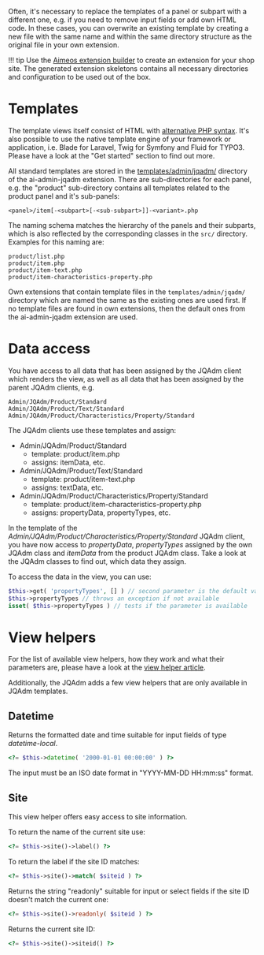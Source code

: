 Often, it's necessary to replace the templates of a panel or subpart with a different one, e.g. if you need to remove input fields or add own HTML code. In these cases, you can overwrite an existing template by creating a new file with the same name and within the same directory structure as the original file in your own extension.

!!! tip
    Use the [Aimeos extension builder](https://aimeos.org/extensions) to create an extension for your shop site. The generated extension skeletons contains all necessary directories and configuration to be used out of the box.

# Templates

The template views itself consist of HTML with [alternative PHP syntax](https://php.net/manual/en/control-structures.alternative-syntax.php). It's also possible to use the native template engine of your framework or application, i.e. Blade for Laravel, Twig for Symfony and Fluid for TYPO3. Please have a look at the "Get started" section to find out more.

All standard templates are stored in the [templates/admin/jqadm/](https://github.com/aimeos/ai-admin-jqadm/tree/master/templates/admin/jqadm) directory of the ai-admin-jqadm extension. There are sub-directories for each panel, e.g. the "product" sub-directory contains all templates related to the product panel and it's sub-panels:

```
<panel>/item[-<subpart>[-<sub-subpart>]]-<variant>.php
```

The naming schema matches the hierarchy of the panels and their subparts, which is also reflected by the corresponding classes in the `src/` directory. Examples for this naming are:

```
product/list.php
product/item.php
product/item-text.php
product/item-characteristics-property.php
```

Own extensions that contain template files in the `templates/admin/jqadm/` directory which are named the same as the existing ones are used first. If no template files are found in own extensions, then the default ones from the ai-admin-jqadm extension are used.

# Data access

You have access to all data that has been assigned by the JQAdm client which renders the view, as well as all data that has been assigned by the parent JQAdm clients, e.g.

```
Admin/JQAdm/Product/Standard
Admin/JQAdm/Product/Text/Standard
Admin/JQAdm/Product/Characteristics/Property/Standard
```

The JQAdm clients use these templates and assign:

* Admin/JQAdm/Product/Standard
    * template: product/item.php
    * assigns: itemData, etc.
* Admin/JQAdm/Product/Text/Standard
    * template: product/item-text.php
    * assigns: textData, etc.
* Admin/JQAdm/Product/Characteristics/Property/Standard
    * template: product/item-characteristics-property.php
    * assigns: propertyData, propertyTypes, etc.

In the template of the *Admin/JQAdm/Product/Characteristics/Property/Standard* JQAdm client, you have now access to *propertyData*, *propertyTypes* assigned by the own JQAdm class and *itemData* from the product JQAdm class. Take a look at the JQAdm classes to find out, which data they assign.

To access the data in the view, you can use:

```php
$this->get( 'propertyTypes', [] ) // second parameter is the default value if not available
$this->propertyTypes // throws an exception if not available
isset( $this->propertyTypes ) // tests if the parameter is available
```

# View helpers

For the list of available view helpers, how they work and what their parameters are, please have a look at the [view helper article](../../infrastructure/view.md).

Additionally, the JQAdm adds a few view helpers that are only available in JQAdm templates.

## Datetime

Returns the formatted date and time suitable for input fields of type *datetime-local*.

```php
<?= $this->datetime( '2000-01-01 00:00:00' ) ?>
```

The input must be an ISO date format in "YYYY-MM-DD HH:mm:ss" format.

## Site

This view helper offers easy access to site information.

To return the name of the current site use:
```php
<?= $this->site()->label() ?>
```

To return the label if the site ID matches:
```php
<?= $this->site()->match( $siteid ) ?>
```

Returns the string "readonly" suitable for input or select fields if the site ID doesn't match the current one:
```php
<?= $this->site()->readonly( $siteid ) ?>
```

Returns the current site ID:
```php
<?= $this->site()->siteid() ?>
```

